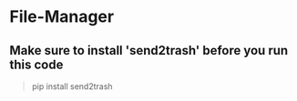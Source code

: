 # File-Manager

## Make sure to install 'send2trash' before you run this code

> pip install send2trash
